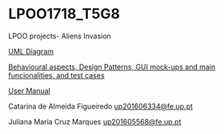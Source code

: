 # LPOO1718_T5G8
LPOO projects- Aliens Invasion

[UML Diagram](LpooUML.png)

[Behavioural aspects, Design Patterns, GUI mock-ups and main funcionalities, and test cases](lpooDemo.pdf)

[User Manual](https://github.com/SmilingOwl/AliensInvasion/blob/master/User%20Manual.pdf)

Catarina de Almeida Figueiredo  up201606334@fe.up.pt

Juliana Maria Cruz Marques up201605568@fe.up.pt
